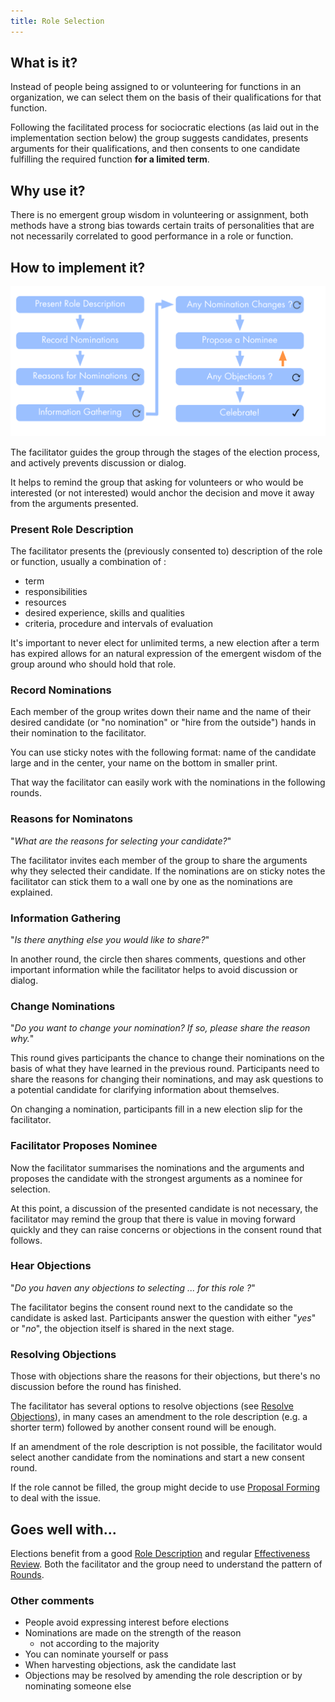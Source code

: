 ```yaml
---
title: Role Selection
---
```



## What is it? ##

Instead of people being assigned to or volunteering for functions in an organization, we can select them on the basis of their qualifications for that function.

Following the facilitated process for sociocratic elections (as laid out in the implementation section below) the group suggests candidates, presents arguments for their qualifications, and then consents to one candidate fulfilling the required function __for a limited term__.


##  Why use it? ##

There is no emergent group wisdom in volunteering or assignment, both methods have a strong bias towards certain traits of personalities that are not necessarily correlated to good performance in a role or function. 


## How to implement it? ##

![Selection process](img/people-and-roles/selection.png)

The facilitator guides the group through the stages of the election process, and actively prevents discussion or dialog. 

It helps to remind the group that asking for volunteers or who would be interested (or not interested) would anchor the decision and move it away from the arguments presented.


### Present Role Description ###

The facilitator presents the (previously consented to) description of the role or function, usually a combination of : 

* term
* responsibilities
* resources
* desired experience, skills and qualities
* criteria, procedure and intervals of evaluation

It's important to never elect for unlimited terms, a new election after a term has expired allows for an natural expression of the emergent wisdom of the group around who should hold that role.


### Record Nominations ###

Each member of the group writes down their name and the name of their desired candidate (or "no nomination" or "hire from the outside") hands in their nomination to the facilitator. 

You can use sticky notes with  the following format: name of the candidate large and in the center, your name on the bottom in smaller print.

That way the facilitator can easily work with the nominations in the following rounds.


### Reasons for Nominatons ###

"_What are the reasons for selecting your candidate?_"

The facilitator invites each member of the group to share the arguments why they selected their candidate. If the nominations are on sticky notes the facilitator can stick them to a wall one by one as the nominations are explained.


### Information Gathering ###

"_Is there anything else you would like to share?_"

In another round, the circle then shares comments, questions and other important information while the facilitator helps to avoid discussion or dialog.


### Change Nominations ###

"_Do you want to change your nomination? If so, please share the reason why._"

This round gives participants the chance to change their nominations on the basis of what they have learned in the previous round. Participants need to share the reasons for changing their nominations, and may ask questions to a potential candidate for clarifying information about themselves.

On changing a nomination, participants fill in a new election slip for the facilitator.


### Facilitator Proposes Nominee ###

Now the facilitator summarises the nominations and the arguments and proposes the candidate with the strongest arguments as a nominee for selection.

At this point, a discussion of the presented candidate is not necessary, the facilitator may remind the group that there is value in moving forward quickly and they can raise concerns or objections in the consent round that follows.


### Hear Objections ###

"_Do you haven any objections to selecting ... for this role ?_"

The facilitator begins the consent round next to the candidate so the candidate is asked last. Participants answer the question with either "_yes_" or  "_no_", the objection itself is shared in the next stage.

### Resolving Objections ###

Those with objections share the reasons for their objections, but there's no discussion before the round has finished.

The facilitator has several options to resolve objections (see [Resolve Objections](resolve-objections.html)), in many cases an amendment to the role description (e.g. a shorter term) followed by another consent round will be enough.

If an amendment of the role description is not possible, the facilitator would select another candidate from the nominations and start a new consent round.

If the role cannot be filled, the group might decide to use [Proposal Forming](proposal-forming.html) to deal with the issue.


## Goes well with... ##

Elections benefit from a good [Role Description](role-description.html) and regular [Effectiveness Review](effectiveness-review.html). Both the facilitator and the group need to understand the pattern of [Rounds](rounds.html). 


### Other comments ###

* People avoid expressing interest before elections 
* Nominations are made on the strength of the reason
    * not according to the majority
* You can nominate yourself or pass
* When harvesting objections, ask the candidate last
* Objections may be resolved by amending the role description or by nominating someone else


